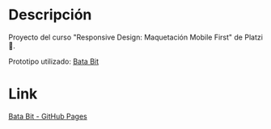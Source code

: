 # Descripción

Proyecto del curso "Responsive Design: Maquetación Mobile First" de Platzi 💚.

Prototipo utilizado: [Bata Bit](https://www.figma.com/proto/sMmlQaZldfDcLERYYWe6h4/Bata-Bit?node-id=44%3A594&scaling=scale-down 'Bata Bit ')

# Link

[Bata Bit - GitHub Pages](https://aguscorvo.github.io/Bata-Bit/ 'Bata Bit - GitHub Pages')
